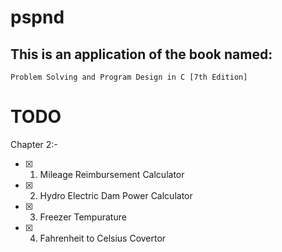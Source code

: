 # pspnd

## This is an application of the book named:
    Problem Solving and Program Design in C [7th Edition]

        
# TODO
Chapter 2:-
- [x] 1) Mileage Reimbursement Calculator
- [x] 2) Hydro Electric Dam Power Calculator
- [x] 3) Freezer Tempurature 
- [x] 4) Fahrenheit to Celsius Covertor
